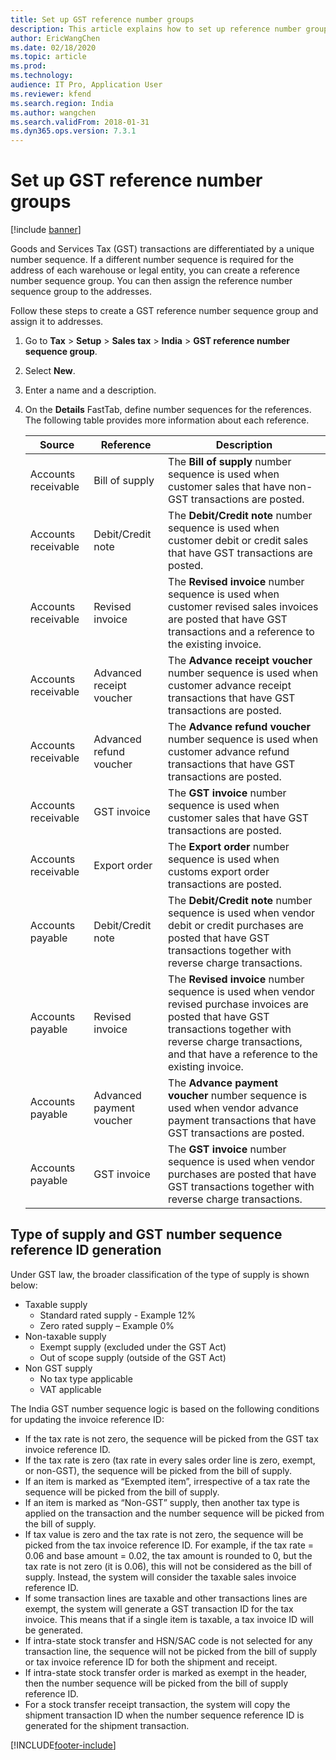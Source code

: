 ```yaml
---
title: Set up GST reference number groups
description: This article explains how to set up reference number groups for Goods and Services Tax (GST) in Microsoft Dynamics 365 Finance.
author: EricWangChen
ms.date: 02/18/2020
ms.topic: article
ms.prod: 
ms.technology: 
audience: IT Pro, Application User
ms.reviewer: kfend
ms.search.region: India
ms.author: wangchen
ms.search.validFrom: 2018-01-31
ms.dyn365.ops.version: 7.3.1
---
```



# Set up GST reference number groups

[!include [banner](../includes/banner.md)]

Goods and Services Tax (GST) transactions are differentiated by a unique number sequence. If a different number sequence is required for the address of each warehouse or legal entity, you can create a reference number sequence group. You can then assign the reference number sequence group to the addresses.

Follow these steps to create a GST reference number sequence group and assign it to addresses.

1. Go to **Tax** \> **Setup** \> **Sales tax** \> **India** \> **GST reference number sequence group**.
2. Select **New**.
3. Enter a name and a description.
4. On the **Details** FastTab, define number sequences for the references. The following table provides more information about each reference.

    | Source              | Reference                | Description |
    |---------------------|--------------------------|-------------|
    | Accounts receivable | Bill of supply           | The **Bill of supply** number sequence is used when customer sales that have non-GST transactions are posted. |
    | Accounts receivable | Debit/Credit note        | The **Debit/Credit note** number sequence is used when customer debit or credit sales that have GST transactions are posted. |
    | Accounts receivable | Revised invoice          | The **Revised invoice** number sequence is used when customer revised sales invoices are posted that have GST transactions and a reference to the existing invoice. |
    | Accounts receivable | Advanced receipt voucher | The **Advance receipt voucher** number sequence is used when customer advance receipt transactions that have GST transactions are posted. |
    | Accounts receivable | Advanced refund voucher  | The **Advance refund voucher** number sequence is used when customer advance refund transactions that have GST transactions are posted. |
    | Accounts receivable | GST invoice              | The **GST invoice** number sequence is used when customer sales that have GST transactions are posted. |
    | Accounts receivable | Export order             | The **Export order** number sequence is used when customs export order transactions are posted. |
    | Accounts payable    | Debit/Credit note        | The **Debit/Credit note** number sequence is used when vendor debit or credit purchases are posted that have GST transactions together with reverse charge transactions. |
    | Accounts payable    | Revised invoice          | The **Revised invoice** number sequence is used when vendor revised purchase invoices are posted that have GST transactions together with reverse charge transactions, and that have a reference to the existing invoice. |
    | Accounts payable    | Advanced payment voucher | The **Advance payment voucher** number sequence is used when vendor advance payment transactions that have GST transactions are posted. |
    | Accounts payable    | GST invoice              | The **GST invoice** number sequence is used when vendor purchases are posted that have GST transactions together with reverse charge transactions. |
    
## Type of supply and GST number sequence reference ID generation 

Under GST law, the broader classification of the type of supply is shown below: 
- Taxable supply 
    - Standard rated supply - Example 12% 
    - Zero rated supply – Example 0% 
- Non-taxable supply
    - Exempt supply (excluded under the GST Act)
    - Out of scope supply (outside of the GST Act) 
- Non GST supply
    - No tax type applicable 
    - VAT applicable 
    
The India GST number sequence logic is based on the following conditions for updating the invoice reference ID: 

- If the tax rate is not zero, the sequence will be picked from the GST tax invoice reference ID. 
- If the tax rate is zero (tax rate in every sales order line is zero, exempt, or non-GST), the sequence will be picked from the bill of supply.
- If an item is marked as “Exempted item”, irrespective of a tax rate the sequence will be picked from the bill of supply.
- If an item is marked as “Non-GST” supply, then another tax type is applied on the transaction and the number sequence will be picked from the bill of supply.
- If tax value is zero and the tax rate is not zero, the sequence will be picked from the tax invoice reference ID. For example, if the tax rate = 0.06 and base amount = 0.02, the tax amount is rounded to 0, but the tax rate is not zero (it is 0.06), this will not be considered as the bill of supply. Instead, the system will consider the taxable sales invoice reference ID. 
- If some transaction lines are taxable and other transactions lines are exempt, the system will generate a GST transaction ID for the tax invoice. This means that if a single item is taxable, a tax invoice ID will be generated. 
- If intra-state stock transfer and HSN/SAC code is not selected for any transaction line, the sequence will not be picked from the bill of supply or tax invoice reference ID for both the shipment and receipt.  
- If intra-state stock transfer order is marked as exempt in the header, then the number sequence will be picked from the bill of supply reference ID.
- For a stock transfer receipt transaction, the system will copy the shipment transaction ID when the number sequence reference ID is generated for the shipment transaction.




[!INCLUDE[footer-include](../../includes/footer-banner.md)]
